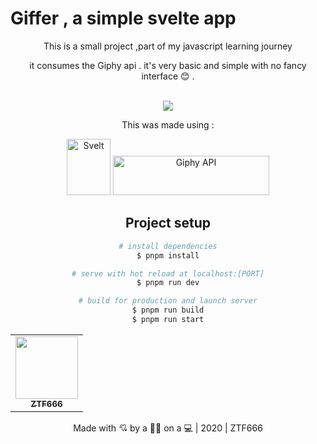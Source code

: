 # Giffer , a simple svelte app

<div align="center">
<p>This is a small project ,part of my javascript learning journey </p>
<p>it consumes the Giphy api . it's very basic and simple with no fancy interface 😊 .</p>

<br>

<div align="center">
<img src="https://i.imgur.com/kfsCevQ.gif"  >
</div>

<p>This was made using : </p>

<div align="center">
<img src="https://external-content.duckduckgo.com/iu/?u=https%3A%2F%2Fupload.wikimedia.org%2Fwikipedia%2Fcommons%2Fthumb%2F1%2F1b%2FSvelte_Logo.svg%2F851px-Svelte_Logo.svg.png&f=1&nofb=1"  width='70' height='90'  alt="Svelt">
<img src="https://external-content.duckduckgo.com/iu/?u=https%3A%2F%2Ftse1.mm.bing.net%2Fth%3Fid%3DOIP.glgP4M-tFA43WuGA8JOuowAAAA%26pid%3DApi&f=1" width='250' height='63'  alt="Giphy API">

</div>

## Project setup

```bash
# install dependencies
$ pnpm install

# serve with hot reload at localhost:[PORT]
$ pnpm run dev

# build for production and launch server
$ pnpm run build
$ pnpm run start

```

<div align="center">

<table>
  <tr>
    <td align="center"><a href="https://ztfportfolio.web.app/" target='_blank'><img src="https://avatars1.githubusercontent.com/u/32502988?v=4" width="100px;" alt=""/><br /><sub><b>ZTF666</b></sub></a></td>
  </tr>
</table>

<p>Made with 💘 by a 👨‍💻 on a 💻 | 2020 | ZTF666</p>

</div>
